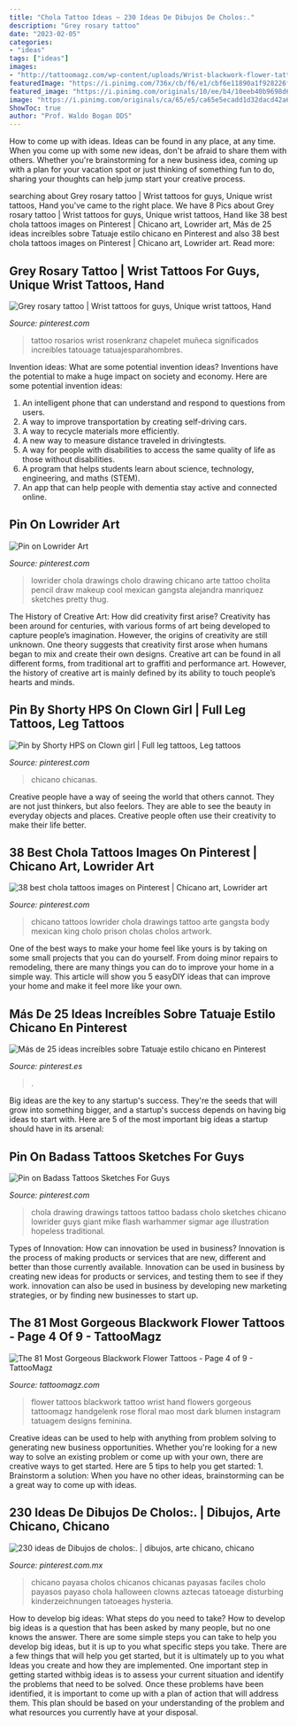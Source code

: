 ```yaml
---
title: "Chola Tattoo Ideas ~ 230 Ideas De Dibujos De Cholos:."
description: "Grey rosary tattoo"
date: "2023-02-05"
categories:
- "ideas"
tags: ["ideas"]
images:
- "http://tattoomagz.com/wp-content/uploads/Wrist-blackwork-flower-tattoo.-900x900.jpg"
featuredImage: "https://i.pinimg.com/736x/cb/f6/e1/cbf6e11890a1f928226f82304d29131c--lowrider-drawings-lowrider-art.jpg"
featured_image: "https://i.pinimg.com/originals/10/ee/b4/10eeb40b9698d6670b60acc4c54cb55b.jpg"
image: "https://i.pinimg.com/originals/ca/65/e5/ca65e5ecadd1d32dacd42a617b310cf2.jpg"
ShowToc: true
author: "Prof. Waldo Bogan DDS"
---
```



How to come up with ideas.
Ideas can be found in any place, at any time. When you come up with some new ideas, don't be afraid to share them with others. Whether you're brainstorming for a new business idea, coming up with a plan for your vacation spot or just thinking of something fun to do, sharing your thoughts can help jump start your creative process.

	

		
searching about Grey rosary tattoo | Wrist tattoos for guys, Unique wrist tattoos, Hand you've came to the right place. We have 8 Pics about Grey rosary tattoo | Wrist tattoos for guys, Unique wrist tattoos, Hand like 38 best chola tattoos images on Pinterest | Chicano art, Lowrider art, Más de 25 ideas increíbles sobre Tatuaje estilo chicano en Pinterest and also 38 best chola tattoos images on Pinterest | Chicano art, Lowrider art. Read more:
		
    
## Grey Rosary Tattoo | Wrist Tattoos For Guys, Unique Wrist Tattoos, Hand

<img loading=lazy src="https://i.pinimg.com/736x/7a/09/e0/7a09e0b031f06b44cf676b8bc7f274e8--rosary-tattoos-religious-tattoos.jpg" onerror="this.onerror=null;this.src='https://tse4.mm.bing.net/th?id=OIP.Y4QiWwIZ4EjSdBLEJBJ5_wHaI0&amp;pid=15.1';" alt="Grey rosary tattoo | Wrist tattoos for guys, Unique wrist tattoos, Hand">

_Source: pinterest.com_

>tattoo rosarios wrist rosenkranz chapelet muñeca significados increibles tatouage tatuajesparahombres. 

	

Invention ideas: What are some potential invention ideas?
Inventions have the potential to make a huge impact on society and economy. Here are some potential invention ideas:
1. An intelligent phone that can understand and respond to questions from users. 
2. A way to improve transportation by creating self-driving cars. 
3. A way to recycle materials more efficiently. 
4. A new way to measure distance traveled in drivingtests. 
5. A way for people with disabilities to access the same quality of life as those without disabilities. 
6. A program that helps students learn about science, technology, engineering, and maths (STEM). 
7. An app that can help people with dementia stay active and connected online.

    
## Pin On Lowrider Art

<img loading=lazy src="https://i.pinimg.com/736x/cb/f6/e1/cbf6e11890a1f928226f82304d29131c--lowrider-drawings-lowrider-art.jpg" onerror="this.onerror=null;this.src='https://tse1.mm.bing.net/th?id=OIP.IY1l0X94ywFepN3Gwg9YGQDpEs&amp;pid=15.1';" alt="Pin on Lowrider Art">

_Source: pinterest.com_

>lowrider chola drawings cholo drawing chicano arte tattoo cholita pencil draw makeup cool mexican gangsta alejandra manriquez sketches pretty thug. 

	

The History of Creative Art: How did creativity first arise?
Creativity has been around for centuries, with various forms of art being developed to capture people’s imagination. However, the origins of creativity are still unknown. One theory suggests that creativity first arose when humans began to mix and create their own designs. Creative art can be found in all different forms, from traditional art to graffiti and performance art. However, the history of creative art is mainly defined by its ability to touch people’s hearts and minds.

    
## Pin By Shorty HPS On Clown Girl | Full Leg Tattoos, Leg Tattoos

<img loading=lazy src="https://i.pinimg.com/736x/90/62/09/906209e229609a40f02dc28362e44797.jpg" onerror="this.onerror=null;this.src='https://tse2.mm.bing.net/th?id=OIP.2mKzSpBKejdgzq4gVSew6QHaIv&amp;pid=15.1';" alt="Pin by Shorty HPS on Clown girl | Full leg tattoos, Leg tattoos">

_Source: pinterest.com_

>chicano chicanas. 

	

Creative people have a way of seeing the world that others cannot. They are not just thinkers, but also feelors. They are able to see the beauty in everyday objects and places. Creative people often use their creativity to make their life better.

    
## 38 Best Chola Tattoos Images On Pinterest | Chicano Art, Lowrider Art

<img loading=lazy src="https://i.pinimg.com/736x/13/db/82/13db828dcd30c70fa2c926bb9d097d6e.jpg" onerror="this.onerror=null;this.src='https://tse1.mm.bing.net/th?id=OIP.VR35AyvKpRnILECNzo08ewHaKe&amp;pid=15.1';" alt="38 best chola tattoos images on Pinterest | Chicano art, Lowrider art">

_Source: pinterest.com_

>chicano tattoos lowrider chola drawings tattoo arte gangsta body mexican king cholo prison cholas cholos artwork. 

	

One of the best ways to make your home feel like yours is by taking on some small projects that you can do yourself. From doing minor repairs to remodeling, there are many things you can do to improve your home in a simple way. This article will show you 5 easyDIY ideas that can improve your home and make it feel more like your own.

    
## Más De 25 Ideas Increíbles Sobre Tatuaje Estilo Chicano En Pinterest

<img loading=lazy src="https://i.pinimg.com/originals/10/ee/b4/10eeb40b9698d6670b60acc4c54cb55b.jpg" onerror="this.onerror=null;this.src='https://tse2.mm.bing.net/th?id=OIP.wcbzPrS-E6ilYeUCZBFRlQHaHa&amp;pid=15.1';" alt="Más de 25 ideas increíbles sobre Tatuaje estilo chicano en Pinterest">

_Source: pinterest.es_

>. 

	

Big ideas are the key to any startup's success. They're the seeds that will grow into something bigger, and a startup's success depends on having big ideas to start with. Here are 5 of the most important big ideas a startup should have in its arsenal: 

    
## Pin On Badass Tattoos Sketches For Guys

<img loading=lazy src="https://i.pinimg.com/originals/ca/65/e5/ca65e5ecadd1d32dacd42a617b310cf2.jpg" onerror="this.onerror=null;this.src='https://tse1.mm.bing.net/th?id=OIP.6CCZiDYdKEKmQn1Alt7w0QAAAA&amp;pid=15.1';" alt="Pin on Badass Tattoos Sketches For Guys">

_Source: pinterest.com_

>chola drawing drawings tattoos tattoo badass cholo sketches chicano lowrider guys giant mike flash warhammer sigmar age illustration hopeless traditional. 

	

Types of Innovation: How can innovation be used in business?
Innovation is the process of making products or services that are new, different and better than those currently available. Innovation can be used in business by creating new ideas for products or services, and testing them to see if they work. innovation can also be used in business by developing new marketing strategies, or by finding new businesses to start up.

    
## The 81 Most Gorgeous Blackwork Flower Tattoos - Page 4 Of 9 - TattooMagz

<img loading=lazy src="http://tattoomagz.com/wp-content/uploads/Wrist-blackwork-flower-tattoo.-900x900.jpg" onerror="this.onerror=null;this.src='https://tse4.mm.bing.net/th?id=OIP.I2BBG1XdtKVlrw6l-6ASmwHaHa&amp;pid=15.1';" alt="The 81 Most Gorgeous Blackwork Flower Tattoos - Page 4 of 9 - TattooMagz">

_Source: tattoomagz.com_

>flower tattoos blackwork tattoo wrist hand flowers gorgeous tattoomagz handgelenk rose floral mao most dark blumen instagram tatuagem designs feminina. 

	

Creative ideas can be used to help with anything from problem solving to generating new business opportunities. Whether you're looking for a new way to solve an existing problem or come up with your own, there are creative ways to get started. Here are 5 tips to help you get started: 1. Brainstorm a solution: When you have no other ideas, brainstorming can be a great way to come up with ideas.

    
## 230 Ideas De Dibujos De Cholos:. | Dibujos, Arte Chicano, Chicano

<img loading=lazy src="https://i.pinimg.com/474x/e7/44/54/e74454674a489514735bab0c33137fbb--arte-chicano-latino-art.jpg" onerror="this.onerror=null;this.src='https://tse3.mm.bing.net/th?id=OIP.5Y_BocctIU2qk-s-bFXCmAAAAA&amp;pid=15.1';" alt="230 ideas de Dibujos de cholos:. | dibujos, arte chicano, chicano">

_Source: pinterest.com.mx_

>chicano payasa cholos chicanos chicanas payasas faciles cholo payasos payaso chola halloween clowns aztecas tatoeage disturbing kinderzeichnungen tatoeages hysteria. 

	

How to develop big ideas: What steps do you need to take?
How to develop big ideas is a question that has been asked by many people, but no one knows the answer. There are some simple steps you can take to help you develop big ideas, but it is up to you what specific steps you take. There are a few things that will help you get started, but it is ultimately up to you what Ideas you create and how they are implemented.
One important step in getting started withbig ideas is to assess your current situation and identify the problems that need to be solved. Once these problems have been identified, it is important to come up with a plan of action that will address them. This plan should be based on your understanding of the problem and what resources you currently have at your disposal.

